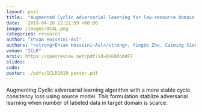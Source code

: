 ```yaml
---
layout: post
title:  "Augmented Cyclic Adversarial learning for low-resource domain adaptation"
date:   2019-04-20 22:21:59 +00:00
image: /images/ACAL.png
categories: research
author: "Ehsan Hosseini-Asl"
authors: "<strong>Ehsan Hosseini-Asl</strong>, Yingbo Zhu, Caiming Xiong, Richard Socher"
venue: "ICLR"
arxiv: https://openreview.net/pdf?id=B1G9doA9F7
slides:
code:
poster: ./pdfs/ICLR2019_poster.pdf
---
```

Augmenting Cyclic adversarial learning algorithm with a more stable cycle consitency loss using source model. This formulation stablize adversarial learning when number of labeled data in target domain is scarce.
